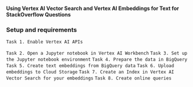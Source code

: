 ####  Using Vertex AI Vector Search and Vertex AI Embeddings for Text for StackOverflow Questions ####


### Setup and requirements
```Task 1. Enable Vertex AI APIs```

```Task 2. Open a Jupyter notebook in Vertex AI Workbench```
```Task 3. Set up the Jupyter notebook environment```
```Task 4. Prepare the data in BigQuery```
```Task 5. Create text embeddings from BigQuery data```
```Task 6. Upload embeddings to Cloud Storage```
```Task 7. Create an Index in Vertex AI Vector Search for your embeddings```
```Task 8. Create online queries```
